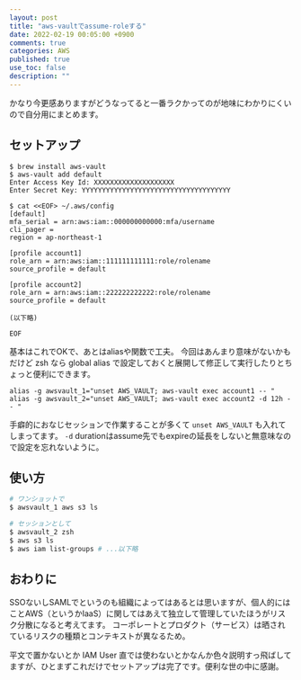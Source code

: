 ```yaml
---
layout: post
title: "aws-vaultでassume-roleする"
date: 2022-02-19 00:05:00 +0900
comments: true
categories: AWS
published: true
use_toc: false
description: ""
---
```


かなり今更感ありますがどうなってると一番ラクかってのが地味にわかりにくいので自分用にまとめます。

## セットアップ

```
$ brew install aws-vault
$ aws-vault add default
Enter Access Key Id: XXXXXXXXXXXXXXXXXXXX
Enter Secret Key: YYYYYYYYYYYYYYYYYYYYYYYYYYYYYYYYYYYYY

$ cat <<EOF> ~/.aws/config
[default]
mfa_serial = arn:aws:iam::000000000000:mfa/username
cli_pager =
region = ap-northeast-1

[profile account1]
role_arn = arn:aws:iam::111111111111:role/rolename
source_profile = default

[profile account2]
role_arn = arn:aws:iam::222222222222:role/rolename
source_profile = default

(以下略)

EOF
```

基本はこれでOKで、あとはaliasや関数で工夫。
今回はあんまり意味がないかもだけど zsh なら global alias で設定しておくと展開して修正して実行したりとちょっと便利にできます。

```
alias -g awsvault_1="unset AWS_VAULT; aws-vault exec account1 -- "
alias -g awsvault_2="unset AWS_VAULT; aws-vault exec account2 -d 12h -- "
```

手癖的におなじセッションで作業することが多くて `unset AWS_VAULT` も入れてしまってます。
`-d` durationはassume先でもexpireの延長をしないと無意味なので設定を忘れないように。

## 使い方

```sh
# ワンショットで
$ awsvault_1 aws s3 ls

# セッションとして
$ awsvault_2 zsh
$ aws s3 ls
$ aws iam list-groups # ...以下略
```

## おわりに

SSOないしSAMLでというのも組織によってはあるとは思いますが、個人的にはことAWS（というかIaaS）に関してはあえて独立して管理していたほうがリスク分散になると考えてます。
コーポレートとプロダクト（サービス）は晒されているリスクの種類とコンテキストが異なるため。

平文で置かないとか IAM User 直では使わないとかなんか色々説明すっ飛ばしてますが、ひとまずこれだけでセットアップは完了です。便利な世の中に感謝。
